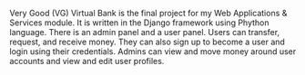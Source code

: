 Very Good (VG) Virtual Bank is the final project for my Web Applications & Services module.
It is written in the Django framework using Phython language. There is an admin panel and a user panel.
Users can transfer, request, and receive money. They can also sign up to become a user and login using their credentials.
Admins can view and move money around user accounts and view and edit user profiles. 
